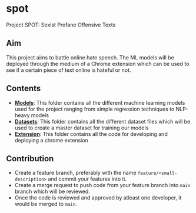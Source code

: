 # spot

Project SPOT: Sexist Profane Offensive Texts

## Aim

This project aims to battle online hate speech. The ML models will be deployed through the medium of a Chrome extension which can be used to see if a certain piece of text online is hateful or not.

## Contents

- **[Models](./models/)**: This folder contains all the different machine learning models used for the project ranging from simple regression techniques to NLP-heavy models
- **[Datasets](./datasets/)**: This folder contains all the different dataset files which will be used to create a master dataset for training our models
- **[Extension](./extension/)**: This folder contains all the code for developing and deploying a chrome extension

## Contribution

- Create a feature branch, preferably with the name `feature/<small-description>` and commit your features into it.
- Create a merge request to push code from your feature branch into `main` branch which will be reviewed.
- Once the code is reviewed and approved by atleast one developer, it would be merged to `main`.
